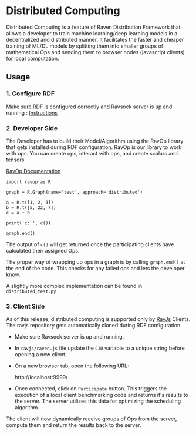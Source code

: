 # Distributed Computing

Distributed Computing is a feature of Raven Distribution Framework that allows a developer to train machine learning/deep learning models in a decentralized and distributed manner. It facilitates the faster and cheaper training of ML/DL models by splitting them into smaller groups of mathematical Ops and sending them to browser nodes (javascript clients) for local computation.

## Usage

### 1. Configure RDF

Make sure RDF is configured correctly and Ravsock server is up and running : [Instructions](README.md)

### 2. Developer Side

The Developer has to build their Model/Algorithm using the RavOp library that gets installed during RDF configuration. RavOp is our library to work with ops. You can create ops, interact with ops, and create scalars and tensors. 

[RavOp Documentation](https://github.com/ravenprotocol/docs/blob/master/docs/ravop.md)

    import ravop as R

    graph = R.Graph(name='test', approach='distributed')

    a = R.t([1, 2, 3])
    b = R.t([5, 22, 7])
    c = a + b

    print('c: ', c())

    graph.end()

The output of ```c()``` will get returned once the participating clients have calculated their assigned Ops.

The proper way of wrapping up ops in a graph is by calling ```graph.end()``` at the end of the code. This checks for any failed ops and lets the developer know.

A slightly more complex implementation can be found in ```distributed_test.py```

### 3. Client Side

As of this release, distributed computing is supported only by [RavJs](https://github.com/ravenprotocol/ravjs) Clients. The ravjs repository gets automatically cloned during RDF configuration.

- Make sure Ravsock server is up and running.

- In ```ravjs/raven.js``` file update the ```CID``` variable to a unique string before opening a new client. 

- On a new browser tab, open the following URL:

    http://localhost:9999/

- Once connected, click on ```Participate``` button. This triggers the execution of a local client benchmarking code and returns it's results to the server. The server utilizes this data for optimizing the scheduling algorithm.

The client will now dynamically receive groups of Ops from the server, compute them and return the results back to the server.  